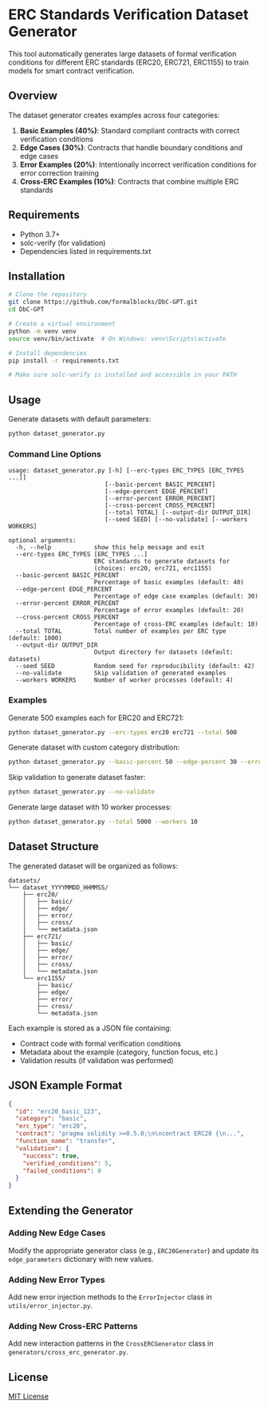 # ERC Standards Verification Dataset Generator

This tool automatically generates large datasets of formal verification conditions for different ERC standards (ERC20, ERC721, ERC1155) to train models for smart contract verification.

## Overview

The dataset generator creates examples across four categories:

1. **Basic Examples (40%)**: Standard compliant contracts with correct verification conditions
2. **Edge Cases (30%)**: Contracts that handle boundary conditions and edge cases
3. **Error Examples (20%)**: Intentionally incorrect verification conditions for error correction training
4. **Cross-ERC Examples (10%)**: Contracts that combine multiple ERC standards

## Requirements

- Python 3.7+
- solc-verify (for validation)
- Dependencies listed in requirements.txt

## Installation

```bash
# Clone the repository
git clone https://github.com/formalblocks/DbC-GPT.git
cd DbC-GPT

# Create a virtual environment
python -m venv venv
source venv/bin/activate  # On Windows: venv\Scripts\activate

# Install dependencies
pip install -r requirements.txt

# Make sure solc-verify is installed and accessible in your PATH
```

## Usage

Generate datasets with default parameters:

```bash
python dataset_generator.py
```

### Command Line Options

```
usage: dataset_generator.py [-h] [--erc-types ERC_TYPES [ERC_TYPES ...]]
                           [--basic-percent BASIC_PERCENT]
                           [--edge-percent EDGE_PERCENT]
                           [--error-percent ERROR_PERCENT]
                           [--cross-percent CROSS_PERCENT]
                           [--total TOTAL] [--output-dir OUTPUT_DIR]
                           [--seed SEED] [--no-validate] [--workers WORKERS]

optional arguments:
  -h, --help            show this help message and exit
  --erc-types ERC_TYPES [ERC_TYPES ...]
                        ERC standards to generate datasets for
                        (choices: erc20, erc721, erc1155)
  --basic-percent BASIC_PERCENT
                        Percentage of basic examples (default: 40)
  --edge-percent EDGE_PERCENT
                        Percentage of edge case examples (default: 30)
  --error-percent ERROR_PERCENT
                        Percentage of error examples (default: 20)
  --cross-percent CROSS_PERCENT
                        Percentage of cross-ERC examples (default: 10)
  --total TOTAL         Total number of examples per ERC type (default: 1000)
  --output-dir OUTPUT_DIR
                        Output directory for datasets (default: datasets)
  --seed SEED           Random seed for reproducibility (default: 42)
  --no-validate         Skip validation of generated examples
  --workers WORKERS     Number of worker processes (default: 4)
```

### Examples

Generate 500 examples each for ERC20 and ERC721:

```bash
python dataset_generator.py --erc-types erc20 erc721 --total 500
```

Generate dataset with custom category distribution:

```bash
python dataset_generator.py --basic-percent 50 --edge-percent 30 --error-percent 15 --cross-percent 5
```

Skip validation to generate dataset faster:

```bash
python dataset_generator.py --no-validate
```

Generate large dataset with 10 worker processes:

```bash
python dataset_generator.py --total 5000 --workers 10
```

## Dataset Structure

The generated dataset will be organized as follows:

```
datasets/
└── dataset_YYYYMMDD_HHMMSS/
    ├── erc20/
    │   ├── basic/
    │   ├── edge/
    │   ├── error/
    │   ├── cross/
    │   └── metadata.json
    ├── erc721/
    │   ├── basic/
    │   ├── edge/
    │   ├── error/
    │   ├── cross/
    │   └── metadata.json
    └── erc1155/
        ├── basic/
        ├── edge/
        ├── error/
        ├── cross/
        └── metadata.json
```

Each example is stored as a JSON file containing:

- Contract code with formal verification conditions
- Metadata about the example (category, function focus, etc.)
- Validation results (if validation was performed)

## JSON Example Format

```json
{
  "id": "erc20_basic_123",
  "category": "basic",
  "erc_type": "erc20",
  "contract": "pragma solidity >=0.5.0;\n\ncontract ERC20 {\n...",
  "function_name": "transfer",
  "validation": {
    "success": true,
    "verified_conditions": 5,
    "failed_conditions": 0
  }
}
```

## Extending the Generator

### Adding New Edge Cases

Modify the appropriate generator class (e.g., `ERC20Generator`) and update its `edge_parameters` dictionary with new values.

### Adding New Error Types

Add new error injection methods to the `ErrorInjector` class in `utils/error_injector.py`.

### Adding New Cross-ERC Patterns

Add new interaction patterns in the `CrossERCGenerator` class in `generators/cross_erc_generator.py`.

## License

[MIT License](LICENSE)
